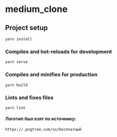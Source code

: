 # medium_clone

## Project setup
```
yarn install
```

### Compiles and hot-reloads for development
```
yarn serve
```

### Compiles and minifies for production
```
yarn build
```

### Lints and fixes files
```
yarn lint
```

#### Логотип был взят по источнику:
```
https://.pngtree.com/so/бесплатный
```